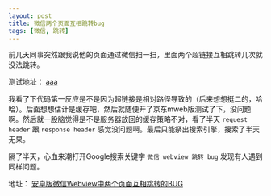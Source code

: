 ```yaml
---
layout: post
title: 微信两个页面互相跳转bug
tags: [微信, 跳转]
---
```


前几天同事突然跟我说他的页面通过微信扫一扫，里面两个超链接互相跳转几次就没法跳转。

测试地址： [aaa](http://lcat.me/2016/08/04/nodejs-glob/)

我看了下代码第一反应是不是因为超链接是相对路径导致的（后来想想挺二的，哈哈）。后面想想估计是缓存吧，然后就随便开了京东mweb版测试了下，没问题啊。然后就一股脑觉得是不是服务器放回的缓存策略不对，看了半天 `request header` 跟 `response header` 感觉没问题啊。最后只能祭出搜索引擎，搜索了半天无果。

隔了半天，心血来潮打开Google搜索关键字 `微信 webview 跳转 bug` 发现有人遇到同样问题。

地址： [安卓版微信Webview中两个页面互相跳转的BUG](http://heeroluo.net/article/detail/132)


